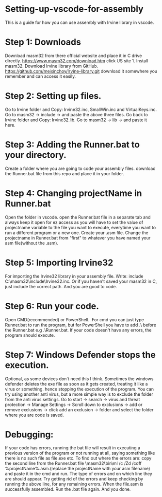 # Setting-up-vscode-for-assembly
This is a guide for how you can use assembly with Irvine library in vscode.

# Step 1: Downloads
Download masm32 from there official website and place it in C drive directly.
https://www.masm32.com/download.htm
click US site 1.
Install masm32.
Download Irvine library from GitHub.
https://github.com/meixinchoy/Irvine-library.git
download it somewhere you remember and can access it easily.

# Step 2: Setting up files.
Go to Irvine folder and Copy: Irvine32.inc, SmallWin.inc and VirtualKeys.inc.
Go to masm32 -> include -> and paste the above three files.
Go back to Irvine folder and Copy: Irvine32.lib.
Go to masm32 -> lib -> and paste it here.

# Step 3: Adding the Runner.bat to your directory.
Create a folder where you are going to code your assembly files.
download the Runner.bat file from this repo and place it in your folder.

# Step 4: Changing projectName in Runner.bat
Open the folder in vscode.
open the Runner.bat file in a separate tab and always keep it open for ez access as you will have to set the value of projectname variable to the file you want to execute, everytime you want to run a different program or a new one.
Create your .asm file.
Change the projectname in Runner.bat from "first" to whatever you have named your asm file(without the .asm).

# Step 5: Importing Irvine32
For importing the Irvine32 library in your assembly file.
Write: include C:\masm32\include\Irvine32.inc. Or if you haven't saved your masm32 in C, just include the correct path. 
And you are good to code.

# Step 6: Run your code.
Open CMD(recommended) or PowerShell..
For cmd you can just type Runner.bat to run the program, but for PowerShell you have to add .\ before the Runner.bat e.g .\Runner.bat.
If your code doesn't have any errors, the program should execute.

# Step 7: Windows Defender stops the execution. 
Optional, as some devices don't need this I think.
Sometimes the windows defender deletes the exe file as soon as it gets created, treating it like a virus or something. hence stopping the execution of the program. 
You can try using another anti virus, but a more simple way is to exclude the folder from the anti virus settings.
Go to start -> search -> virus and threat protection -> Manage Settings -> Scroll down to exclusions -> add or remove exclusions -> click add an exclusion -> folder and select the folder where you are code is saved.

# Debugging:
If your code has errors, running the bat file will result in executing a previous version of the program or not running at all, saying something like there is no such file as file.exe etc.
To find out where the errors are: copy the second line from the Runner.bat file
\masm32\bin\ml /c /Zd /coff %projectName%.asm.(replace the projectName with your asm filename)
and paste it in the cmd and run. 
The type of errors and on which line they are should appear.
Try getting rid of the errors and keep checking by running the above line, for any remaining errors.
When the file.asm is successfully assembled.
Run the .bat file again. And you done.
